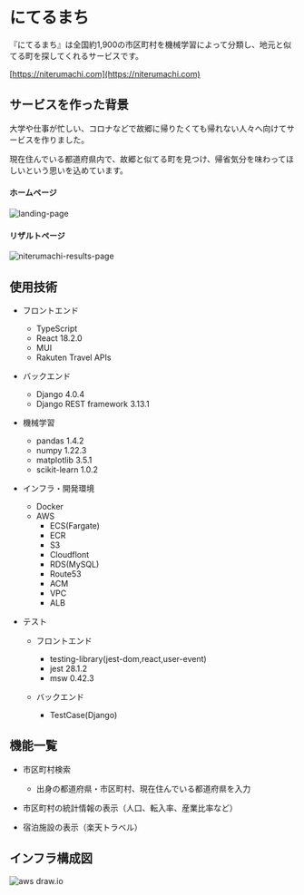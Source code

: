 # にてるまち

『にてるまち』は全国約1,900の市区町村を機械学習によって分類し、地元と似てる町を探してくれるサービスです。

[https://niterumachi.com](https://niterumachi.com)

## サービスを作った背景

大学や仕事が忙しい、コロナなどで故郷に帰りたくても帰れない人々へ向けてサービスを作りました。　　

現在住んでいる都道府県内で、故郷と似てる町を見つけ、帰省気分を味わってほしいという思いを込めています。



#### ホームページ

![landing-page](https://user-images.githubusercontent.com/89641169/182645999-bb3eb4fb-3b49-4e9a-9d1c-22c217773a76.png)


#### リザルトページ

![niterumachi-results-page](https://user-images.githubusercontent.com/89641169/181743565-c7b95f76-be27-4b92-af75-1b73eccb0317.png)

## 使用技術

- フロントエンド
  - TypeScript
  - React 18.2.0
  - MUI
  - Rakuten Travel APIs

- バックエンド
  - Django 4.0.4
  - Django REST framework 3.13.1
  
- 機械学習
  - pandas 1.4.2
  - numpy 1.22.3
  - matplotlib 3.5.1
  - scikit-learn 1.0.2

- インフラ・開発環境
  - Docker
  - AWS
    - ECS(Fargate)
    - ECR
    - S3
    - Cloudflont
    - RDS(MySQL)
    - Route53
    - ACM
    - VPC
    - ALB

- テスト
  - フロントエンド
    - testing-library(jest-dom,react,user-event)
    - jest 28.1.2
    - msw  0.42.3
    
  - バックエンド
    - TestCase(Django)

## 機能一覧

- 市区町村検索
  - 出身の都道府県・市区町村、現在住んでいる都道府県を入力

- 市区町村の統計情報の表示（人口、転入率、産業比率など）
- 宿泊施設の表示（楽天トラベル）

## インフラ構成図

![aws draw.io](https://user-images.githubusercontent.com/89641169/181833474-c487194a-f604-499a-ba12-80d3a5a46223.png)
